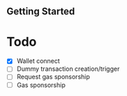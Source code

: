 ## Getting Started

# Todo

- [x] Wallet connect
- [ ] Dummy transaction creation/trigger
- [ ] Request gas sponsorship
- [ ] Gas sponsorship
